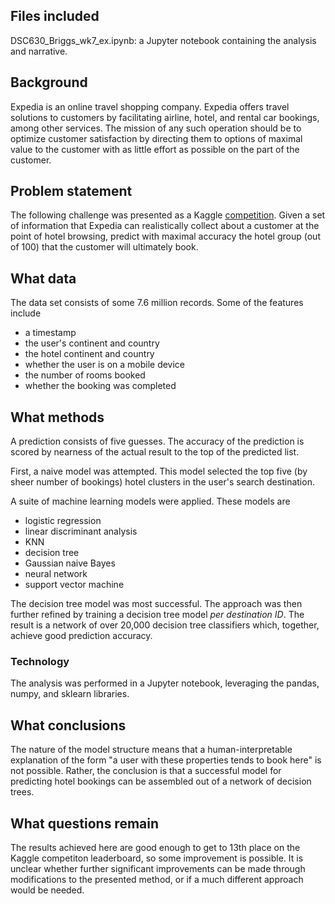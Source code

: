 ## Files included

DSC630\_Briggs\_wk7\_ex.ipynb: a Jupyter notebook containing the analysis and narrative.

## Background

Expedia is an online travel shopping company. Expedia offers travel solutions to customers by facilitating airline, hotel, and rental car bookings, among other services. The mission of any such operation should be to optimize customer satisfaction by directing them to options of maximal value to the customer with as little effort as possible on the part of the customer.

## Problem statement

The following challenge was presented as a Kaggle [competition](https://www.kaggle.com/c/expedia-hotel-recommendations). Given a set of information that Expedia can realistically collect about a customer at the point of hotel browsing, predict with maximal accuracy the hotel group (out of 100) that the customer will ultimately book.

## What data

The data set consists of some 7.6 million records. Some of the features include

- a timestamp
- the user's continent and country
- the hotel continent and country
- whether the user is on a mobile device
- the number of rooms booked
- whether the booking was completed

## What methods

A prediction consists of five guesses. The accuracy of the prediction is scored by nearness of the actual result to the top of the predicted list. 

First, a naive model was attempted. This model selected the top five (by sheer number of bookings) hotel clusters in the user's search destination.

A suite of machine learning models were applied. These models are

- logistic regression
- linear discriminant analysis
- KNN
- decision tree
- Gaussian naive Bayes
- neural network
- support vector machine

The decision tree model was most successful. The approach was then further refined by training a decision tree model _per destination ID_. The result is a network of over 20,000 decision tree classifiers which, together, achieve good prediction accuracy.

### Technology

The analysis was performed in a Jupyter notebook, leveraging the pandas, numpy, and sklearn libraries.

## What conclusions

The nature of the model structure means that a human-interpretable explanation of the form "a user with these properties tends to book here" is not possible. Rather, the conclusion is that a successful model for predicting hotel bookings can be assembled out of a network of decision trees. 

## What questions remain

The results achieved here are good enough to get to 13th place on the Kaggle competiton leaderboard, so some improvement is possible. It is unclear whether further significant improvements can be made through modifications to the presented method, or if a much different approach would be needed.

